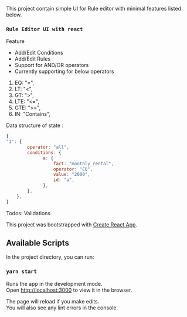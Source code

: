 This project contain simple UI for Rule editor with minimal features listed below.

### `Rule Editor UI with react`

Feature

- Add/Edit Conditions
- Add/Edit Rules
- Support for AND/OR operators
- Currently supporting for below operators
1. EQ: "=",
2. LT: "<",
3. GT: ">",
4. LTE: "<=",
5. GTE: ">=",
6. IN: "Contains",

Data structure of state :

```javascript
{
"1": {
        operator: "all",
        conditions: {
              a: {
                  fact: "monthly_rental",
                  operator: "EQ",
                  value: "2000",
                  id: "a",
              },
        },
    },
}
```

Todos:
Validations

This project was bootstrapped with [Create React App](https://github.com/facebook/create-react-app).

## Available Scripts

In the project directory, you can run:

### `yarn start`

Runs the app in the development mode.<br />
Open [http://localhost:3000](http://localhost:3000) to view it in the browser.

The page will reload if you make edits.<br />
You will also see any lint errors in the console.

```

```

```

```

